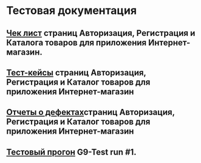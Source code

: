 # Тестовая документация

## [Чек лист](https://docs.google.com/spreadsheets/d/1gdNnM0iL7E4jEZLmSr7j_DO6ZXbQ6pjgWUT75OesQ5c/edit?usp=sharing) страниц Авторизация, Регистрация и Каталога товаров для приложения Интернет-магазин.

## [Тест-кейсы](https://drive.google.com/file/d/1-oYngP04I4gMEGRMDAxawDYpkJDPMF5B/view?usp=sharing) страниц Авторизация, Регистрация и Каталог товаров для приложения Интернет-магазин

## [Отчеты о дефектах](https://github.com/Sytugin/docs/blob/main/Отчеты%20о%20дефектах%20приложение%20Интернет-магазин.xlsx)страниц Авторизация, Регистрация и Каталог товаров для приложения Интернет-магазин

## [Тестовый прогон](https://github.com/Sytugin/docs/blob/main/G9-Test%20run%20%231-2024_12_21.pdf) G9-Test run #1.
